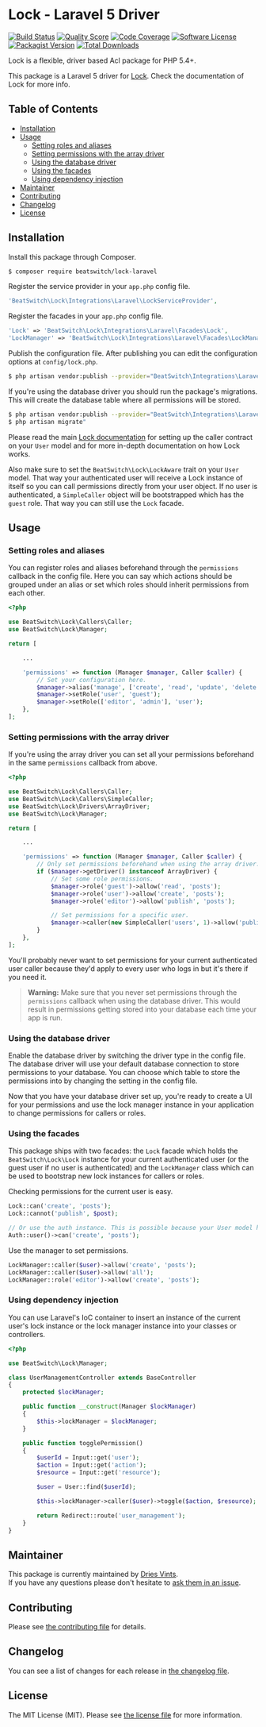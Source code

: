 # Lock - Laravel 5 Driver

[![Build Status](https://img.shields.io/travis/BeatSwitch/lock-laravel/master.svg?style=flat-square)](https://travis-ci.org/BeatSwitch/lock-laravel)
[![Quality Score](https://img.shields.io/scrutinizer/g/BeatSwitch/lock-laravel.svg?style=flat-square)](https://scrutinizer-ci.com/g/BeatSwitch/lock-laravel)
[![Code Coverage](https://img.shields.io/scrutinizer/coverage/g/BeatSwitch/lock-laravel.svg?style=flat-square)](https://scrutinizer-ci.com/g/BeatSwitch/lock-laravel)
[![Software License](https://img.shields.io/badge/license-MIT-brightgreen.svg?style=flat-square)](license.md)
[![Packagist Version](https://img.shields.io/packagist/v/beatswitch/lock-laravel.svg?style=flat-square)](https://packagist.org/packages/beatswitch/lock-laravel)
[![Total Downloads](https://img.shields.io/packagist/dt/beatswitch/lock-laravel.svg?style=flat-square)](https://packagist.org/packages/beatswitch/lock-laravel)

Lock is a flexible, driver based Acl package for PHP 5.4+.

This package is a Laravel 5 driver for [Lock](https://github.com/BeatSwitch/lock). Check the documentation of Lock for more info.

## Table of Contents

- [Installation](#installation)
- [Usage](#usage)
    - [Setting roles and aliases](#setting-roles-and-aliases)
    - [Setting permissions with the array driver](#using-permissions-with-the-array-driver)
    - [Using the database driver](#using-the-database-driver)
    - [Using the facades](#using-the-facades)
    - [Using dependency injection](#using-dependency-injection)
- [Maintainer](#maintainer)
- [Contributing](#contributing)
- [Changelog](#changelog)
- [License](#license)

## Installation

Install this package through Composer.

```bash
$ composer require beatswitch/lock-laravel
```

Register the service provider in your `app.php` config file.

```php
'BeatSwitch\Lock\Integrations\Laravel\LockServiceProvider',
```

Register the facades in your `app.php` config file.

```php
'Lock' => 'BeatSwitch\Lock\Integrations\Laravel\Facades\Lock',
'LockManager' => 'BeatSwitch\Lock\Integrations\Laravel\Facades\LockManager',
```

Publish the configuration file. After publishing you can edit the configuration options at `config/lock.php`.

```bash
$ php artisan vendor:publish --provider="BeatSwitch\Integrations\Laravel\LockServiceProvider" --tag="config"
```

If you're using the database driver you should run the package's migrations. This will create the database table where all permissions will be stored.

```bash
$ php artisan vendor:publish --provider="BeatSwitch\Integrations\Laravel\LockServiceProvider" --tag="migrations"
$ php artisan migrate"
```

Please read the main [Lock documentation](https://github.com/BeatSwitch/lock) for setting up the caller contract on your `User` model and for more in-depth documentation on how Lock works.

Also make sure to set the `BeatSwitch\Lock\LockAware` trait on your `User` model. That way your authenticated user will receive a Lock instance of itself so you can call permissions directly from your user object. If no user is authenticated, a `SimpleCaller` object will be bootstrapped which has the `guest` role. That way you can still use the `Lock` facade.

## Usage

### Setting roles and aliases

You can register roles and aliases beforehand through the `permissions` callback in the config file. Here you can say which actions should be grouped under an alias or set which roles should inherit permissions from each other.

```php
<?php

use BeatSwitch\Lock\Callers\Caller;
use BeatSwitch\Lock\Manager;

return [

    ...

    'permissions' => function (Manager $manager, Caller $caller) {
        // Set your configuration here.
        $manager->alias('manage', ['create', 'read', 'update', 'delete']);
        $manager->setRole('user', 'guest');
        $manager->setRole(['editor', 'admin'], 'user');
    },
];
```

### Setting permissions with the array driver

If you're using the array driver you can set all your permissions beforehand in the same `permissions` callback from above.

```php
<?php

use BeatSwitch\Lock\Callers\Caller;
use BeatSwitch\Lock\Callers\SimpleCaller;
use BeatSwitch\Lock\Drivers\ArrayDriver;
use BeatSwitch\Lock\Manager;

return [

    ...

    'permissions' => function (Manager $manager, Caller $caller) {
        // Only set permissions beforehand when using the array driver.
        if ($manager->getDriver() instanceof ArrayDriver) {
            // Set some role permissions.
            $manager->role('guest')->allow('read', 'posts');
            $manager->role('user')->allow('create', 'posts');
            $manager->role('editor')->allow('publish', 'posts');

            // Set permissions for a specific user.
            $manager->caller(new SimpleCaller('users', 1)->allow('publish', 'posts');
        }
    },
];
```

You'll probably never want to set permissions for your current authenticated user caller because they'd apply to every user who logs in but it's there if you need it.

> **Warning:** Make sure that you never set permissions through the `permissions` callback when using the database driver. This would result in permissions getting stored into your database each time your app is run.

### Using the database driver

Enable the database driver by switching the driver type in the config file. The database driver will use your default database connection to store permissions to your database. You can choose which table to store the permissions into by changing the setting in the config file.

Now that you have your database driver set up, you're ready to create a UI for your permissions and use the lock manager instance in your application to change permissions for callers or roles.

### Using the facades

This package ships with two facades: the `Lock` facade which holds the `BeatSwitch\Lock\Lock` instance for your current authenticated user (or the guest user if no user is authenticated) and the `LockManager` class which can be used to bootstrap new lock instances for callers or roles.

Checking permissions for the current user is easy.

```php
Lock::can('create', 'posts');
Lock::cannot('publish', $post);

// Or use the auth instance. This is possible because your User model has the LockAware trait.
Auth::user()->can('create', 'posts');
```

Use the manager to set permissions.

```php
LockManager::caller($user)->allow('create', 'posts');
LockManager::caller($user)->allow('all');
LockManager::role('editor')->allow('create', 'posts');
```

### Using dependency injection

You can use Laravel's IoC container to insert an instance of the current user's lock instance or the lock manager instance into your classes or controllers.

```php
<?php

use BeatSwitch\Lock\Manager;

class UserManagementController extends BaseController
{
    protected $lockManager;

    public function __construct(Manager $lockManager)
    {
        $this->lockManager = $lockManager;
    }

    public function togglePermission()
    {
        $userId = Input::get('user');
        $action = Input::get('action');
        $resource = Input::get('resource');

        $user = User::find($userId);

        $this->lockManager->caller($user)->toggle($action, $resource);

        return Redirect::route('user_management');
    }
}
```

## Maintainer

This package is currently maintained by [Dries Vints](https://github.com/driesvints).  
If you have any questions please don't hesitate to [ask them in an issue](https://github.com/BeatSwitch/lock-laravel/issues/new).

## Contributing

Please see [the contributing file](contributing.md) for details.

## Changelog

You can see a list of changes for each release in [the changelog file](changelog.md).

## License

The MIT License (MIT). Please see [the license file](license.md) for more information.